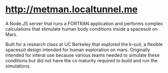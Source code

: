 # http://metman.localtunnel.me

A Node.JS server that runs a FORTRAN application and performs complex calculations that stimulate human body conditions inside a spacesuit on Mars.

Built for a research class at UC Berkeley that explored the k-suit, a flexible spacesuit design intended for human exploration on mars.
Originally intended for interal use because various teams needed to simulate these conditions but did not have the cs maturity required to build
and run the simulations.

